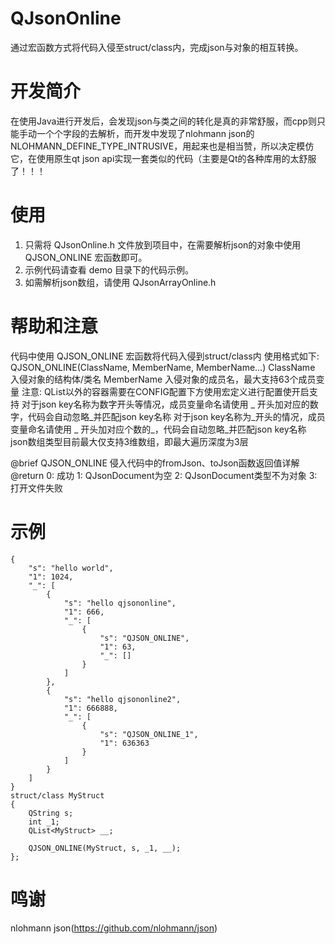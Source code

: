 # QJsonOnline
通过宏函数方式将代码入侵至struct/class内，完成json与对象的相互转换。

# 开发简介
在使用Java进行开发后，会发现json与类之间的转化是真的非常舒服，而cpp则只能手动一个个字段的去解析，而开发中发现了nlohmann json的NLOHMANN_DEFINE_TYPE_INTRUSIVE，用起来也是相当赞，所以决定模仿它，在使用原生qt json api实现一套类似的代码（主要是Qt的各种库用的太舒服了！！！

# 使用
1. 只需将 QJsonOnline.h 文件放到项目中，在需要解析json的对象中使用 QJSON_ONLINE 宏函数即可。
2. 示例代码请查看 demo 目录下的代码示例。
3. 如需解析json数组，请使用 QJsonArrayOnline.h

# 帮助和注意
代码中使用 QJSON_ONLINE 宏函数将代码入侵到struct/class内
使用格式如下:
  QJSON_ONLINE(ClassName, MemberName, MemberName...)
  ClassName  入侵对象的结构体/类名
  MemberName 入侵对象的成员名，最大支持63个成员变量
注意: QList以外的容器需要在CONFIG配置下方使用宏定义进行配置使开启支持
      对于json key名称为数字开头等情况，成员变量命名请使用 _ 开头加对应的数字，代码会自动忽略_并匹配json key名称
      对于json key名称为_开头的情况，成员变量命名请使用 _ 开头加对应个数的_，代码会自动忽略_并匹配json key名称
      json数组类型目前最大仅支持3维数组，即最大遍历深度为3层

@brief QJSON_ONLINE 侵入代码中的fromJson、toJson函数返回值详解
@return 0: 成功
        1: QJsonDocument为空
        2: QJsonDocument类型不为对象
        3: 打开文件失败
        
# 示例
```
{
    "s": "hello world",
    "1": 1024,
    "_": [
        {
            "s": "hello qjsononline",
            "1": 666,
            "_": [
                {
                    "s": "QJSON_ONLINE",
                    "1": 63,
                    "_": []
                }
            ]
        },
        {
            "s": "hello qjsononline2",
            "1": 666888,
            "_": [
                {
                    "s": "QJSON_ONLINE_1",
                    "1": 636363
                }
            ]
        }
    ]
}
struct/class MyStruct
{
    QString s;
    int _1;
    QList<MyStruct> __;

    QJSON_ONLINE(MyStruct, s, _1, __);
};
```


# 鸣谢
nlohmann json(https://github.com/nlohmann/json)
